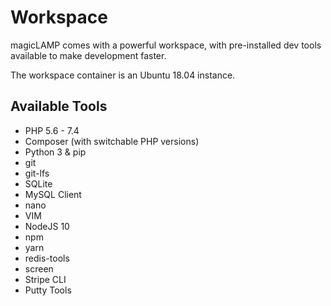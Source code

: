 # Workspace

magicLAMP comes with a powerful workspace, with pre-installed dev tools available to make development
faster.

The workspace container is an Ubuntu 18.04 instance.

## Available Tools

- PHP 5.6 - 7.4
- Composer (with switchable PHP versions)
- Python 3 & pip
- git
- git-lfs
- SQLite
- MySQL Client
- nano
- VIM
- NodeJS 10
- npm
- yarn
- redis-tools
- screen
- Stripe CLI
- Putty Tools

